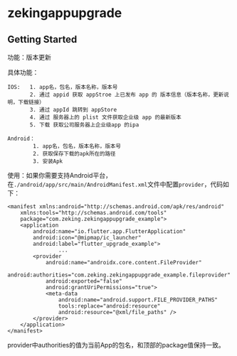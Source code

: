 # zekingappupgrade



## Getting Started

功能：版本更新

具体功能：

    IOS:   1. app名，包名，版本名称，版本号
           2. 通过 appid 获取 appStroe 上已发布 app 的 版本信息（版本名称，更新说明，下载链接）
           3. 通过 appId 跳转到 appStore
           4. 通过 服务器上的 plist 文件获取企业级 app 的最新版本
           5. 下载 获取公司服务器上企业级app 的ipa

    Android：
            1. app名，包名，版本名称，版本号
            2. 获取保存下载的apk所在的路径
            3. 安装Apk


使用：如果你需要支持Android平台，在`./android/app/src/main/AndroidManifest.xml`文件中配置`provider`，代码如下：

```
<manifest xmlns:android="http://schemas.android.com/apk/res/android"
    xmlns:tools="http://schemas.android.com/tools"
    package="com.zeking.zekingappupgrade_example">
    <application
        android:name="io.flutter.app.FlutterApplication"
        android:icon="@mipmap/ic_launcher"
        android:label="flutter_upgrade_example">
				...
        <provider
            android:name="androidx.core.content.FileProvider"
            android:authorities="com.zeking.zekingappupgrade_example.fileprovider"
            android:exported="false"
            android:grantUriPermissions="true">
            <meta-data
                android:name="android.support.FILE_PROVIDER_PATHS"
                tools:replace="android:resource"
                android:resource="@xml/file_paths" />
        </provider>
    </application>
</manifest>
```

provider中authorities的值为当前App的包名，和顶部的package值保持一致。